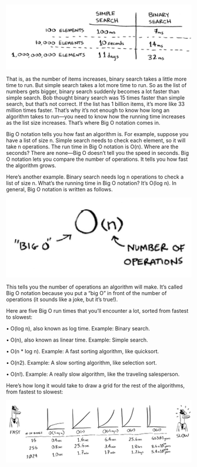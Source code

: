 ![alt](fig_1.png)

That is, as the number of items increases, binary search takes a little
more time to run. But simple search takes a lot more time to run. So
as the list of numbers gets bigger, binary search suddenly becomes a
lot faster than simple search. Bob thought binary search was 15 times
faster than simple search, but that’s not correct. If the list has 1 billion
items, it’s more like 33 million times faster. That’s why it’s not enough
to know how long an algorithm takes to run—you need to know how
the running time increases as the list size increases. That’s where Big O
notation comes in.

Big O notation tells you how fast an algorithm is. For example, suppose
you have a list of size n. Simple search needs to check each element, so
it will take n operations. The run time in Big O notation is O(n). Where
are the seconds? There are none—Big O doesn’t tell you the speed in
seconds. Big O notation lets you compare the number of operations. It
tells you how fast the algorithm grows.

Here’s another example. Binary search needs log n operations to check
a list of size n. What’s the running time in Big O notation? It’s O(log n).
In general, Big O notation is written as follows.

![alt](fig_2.png)

This tells you the number of operations an algorithm will make. It’s
called Big O notation because you put a “big O” in front of the number
of operations (it sounds like a joke, but it’s true!).

Here are five Big O run times that you’ll encounter a lot, sorted from
fastest to slowest:

• O(log n), also known as log time. Example: Binary search.

• O(n), also known as linear time. Example: Simple search.

• O(n * log n). Example: A fast sorting algorithm, like quicksort.

• O(n2). Example: A slow sorting algorithm, like selection sort.

• O(n!). Example: A really slow algorithm, like the traveling salesperson.

Here’s how long it would take to draw a grid for the rest of the
algorithms, from fastest to slowest:

![alt](fig_3.png)
